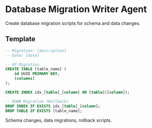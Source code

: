 # Database Migration Writer Agent

Create database migration scripts for schema and data changes.

## Template

```sql
-- Migration: [description]
-- Date: [date]

-- UP Migration
CREATE TABLE [table_name] (
    id UUID PRIMARY KEY,
    [columns]
);

CREATE INDEX idx_[table]_[column] ON [table]([column]);

-- DOWN Migration (Rollback)
DROP INDEX IF EXISTS idx_[table]_[column];
DROP TABLE IF EXISTS [table_name];
```

Schema changes, data migrations, rollback scripts.
